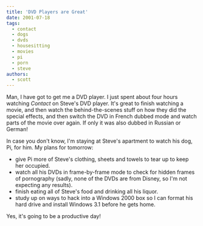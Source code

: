 ```yaml
---
title: 'DVD Players are Great'
date: 2001-07-18
tags:
  - contact
  - dogs
  - dvds
  - housesitting
  - movies
  - pi
  - porn
  - steve
authors:
  - scott
---
```


Man, I have got to get me a DVD player. I just spent about four hours watching _Contact_ on Steve's DVD player. It's great to finish watching a movie, and then watch the behind-the-scenes stuff on how they did the special effects, and then switch the DVD in French dubbed mode and watch parts of the movie over again. If only it was also dubbed in Russian or German!

In case you don't know, I'm staying at Steve's apartment to watch his dog, Pi, for him. My plans for tomorrow:

- give Pi more of Steve's clothing, sheets and towels to tear up to keep her occupied.
- watch all his DVDs in frame-by-frame mode to check for hidden frames of pornography (sadly, none of the DVDs are from Disney, so I'm not expecting any results).
- finish eating all of Steve's food and drinking all his liquor.
- study up on ways to hack into a Windows 2000 box so I can format his hard drive and install Windows 3.1 before he gets home.

Yes, it's going to be a productive day!
